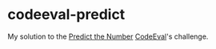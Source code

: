 codeeval-predict
================

My solution to the <a href="https://www.codeeval.com/open_challenges/125/">Predict the Number</a> <a href="https://www.codeeval.com/">CodeEval</a>'s challenge.
